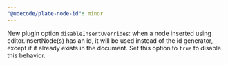 ```yaml
---
"@udecode/plate-node-id": minor
---
```


New plugin option `disableInsertOverrides`: when a node inserted using editor.insertNode(s) has an id, it will be used instead of the id generator, except if it already exists in the document.
Set this option to `true` to disable this behavior.
